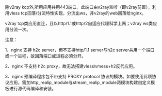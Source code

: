 除v2ray kcp外,所用应用共用443端口。此端口由v2ray监听（即v2ray前置），利用vless tcp回落/分流特性实现，分流出ws，非v2ray的web回落给nginx。

v2ray tcp类应用直连，且以http/1.1或http/2自适应代理科学上网；v2ray ws类应用分流一次。

注意：

1、nginx 支持 h2c server，但不支持http/1.1 server与h2c server共用一个端口或一个进程，故回落端口或进程必须分开。

2、nginx 不支持 h2c proxy，故无法搭建vless\vmess+h2反代应用。

3、nginx 预编译程序包不带支持 PROXY protocol 协议的模块。如要使用此项协议应用，需加http_realip_module与stream_realip_module两模块构建自定义模板进行源代码编译和安装。
